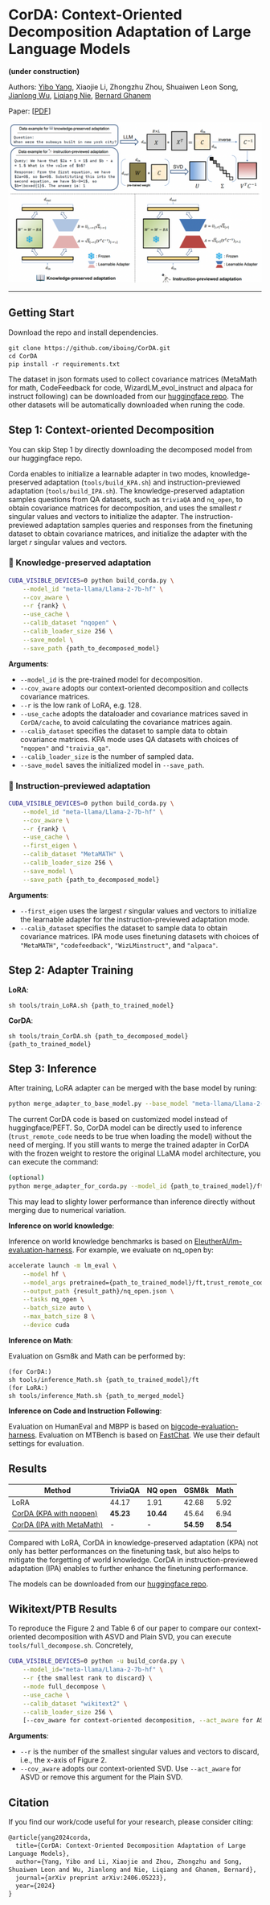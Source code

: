 # CorDA: Context-Oriented Decomposition Adaptation of Large Language Models

**(under construction)**

Authors: [Yibo Yang](https://iboing.github.io/), Xiaojie Li, Zhongzhu Zhou, Shuaiwen Leon Song, [Jianlong Wu](https://jlwu1992.github.io/), [Liqiang Nie](https://liqiangnie.github.io/index.html), [Bernard Ghanem](http://www.bernardghanem.com/)

Paper: [[PDF](https://arxiv.org/pdf/2406.05223)]

![corda](./assets/fig1.png)

---

## Getting Start

Download the repo and install dependencies. 

```
git clone https://github.com/iboing/CorDA.git
cd CorDA
pip install -r requirements.txt
```

The dataset in json formats used to collect covariance matrices (MetaMath for math, CodeFeedback for code, WizardLM_evol_instruct and alpaca for instruct following) can be downloaded from our [huggingface repo](https://huggingface.co/collections/iboing/corda-66918a95105d80e9e131012f). The other datasets will be automatically downloaded when runing the code. 

## Step 1: Context-oriented Decomposition

You can skip Step 1 by directly downloading the decomposed model from our huggingface repo. 

Corda enables to initialize a learnable adapter in two modes, knowledge-preserved adaptation (`tools/build_KPA.sh`) and instruction-previewed adaptation (`tools/build_IPA.sh`). The knowledge-preserved adaptation samples questions from QA datasets, such as `triviaQA` and `nq_open`, to obtain covariance matrices for decomposition, and uses the smallest $r$ singular values and vectors to initialize the adapter. The instruction-previewed adaptation samples queries and responses from the finetuning dataset to obtain covariance matrices, and initialize the adapter with the larget $r$ singular values and vectors. 

### 📖 Knowledge-preserved adaptation

```bash
CUDA_VISIBLE_DEVICES=0 python build_corda.py \
    --model_id "meta-llama/Llama-2-7b-hf" \
    --cov_aware \
    --r {rank} \
    --use_cache \
    --calib_dataset "nqopen" \
    --calib_loader_size 256 \
    --save_model \
    --save_path {path_to_decomposed_model}
```

**Arguments**:

- `--model_id` is the pre-trained model for decomposition.
- `--cov_aware` adopts our context-oriented decomposition and collects covariance matrices.
- `--r` is the low rank of LoRA, e.g. 128.
- `--use_cache` adopts the dataloader and covariance matrices saved in `CorDA/cache`, to avoid calculating the covariance matrices again.
- `--calib_dataset` specifies the dataset to sample data to obtain covariance matrices. KPA mode uses QA datasets with choices of `"nqopen"` and `"traivia_qa"`.
- `--calib_loader_size` is the number of sampled data. 
- `--save_model` saves the initialized model in `--save_path`. 

### 🔭 Instruction-previewed adaptation

```bash
CUDA_VISIBLE_DEVICES=0 python build_corda.py \
    --model_id "meta-llama/Llama-2-7b-hf" \
    --cov_aware \
    --r {rank} \
    --use_cache \
    --first_eigen \
    --calib_dataset "MetaMATH" \
    --calib_loader_size 256 \
    --save_model \
    --save_path {path_to_decomposed_model}
```

**Arguments**:

- `--first_eigen` uses the largest $r$ singular values and vectors to initialize the learnable adapter for the instruction-previewed adaptation mode. 
- `--calib_dataset` specifies the dataset to sample data to obtain covariance matrices. IPA mode uses finetuning datasets with choices of `"MetaMATH"`, `"codefeedback"`, `"WizLMinstruct"`, and `"alpaca"`.

## Step 2: Adapter Training

**LoRA**:

```
sh tools/train_LoRA.sh {path_to_trained_model}
```

**CorDA**:

```
sh tools/train_CorDA.sh {path_to_decomposed_model} {path_to_trained_model}
```

## Step 3: Inference

After training, LoRA adapter can be merged with the base model by runing:

```bash
python merge_adapter_to_base_model.py --base_model "meta-llama/Llama-2-7b-hf" --adapter {path_to_trained_model}/ft --output_path {path_to_merged_model}
```

The current CorDA code is based on customized model instead of huggingface/PEFT. So, CorDA model can be directly used to inference (`trust_remote_code` needs to be true when loading the model) without the need of merging. If you still wants to merge the trained adapter in CorDA with the frozen weight to restore the original LLaMA model architecture, you can execute the command:

```bash
(optional)
python merge_adapter_for_corda.py --model_id {path_to_trained_model}/ft --save_path {path_to_merged_model}
```
This may lead to slighty lower performance than inference directly without merging due to numerical variation.

**Inference on world knowledge**:

Inference on world knowledge benchmarks is based on [EleutherAI/lm-evaluation-harness](https://github.com/EleutherAI/lm-evaluation-harness). For example, we evaluate on nq_open by:

```bash
accelerate launch -m lm_eval \
    --model hf \
    --model_args pretrained={path_to_trained_model}/ft,trust_remote_code=True,dtype=float16 \
    --output_path {result_path}/nq_open.json \
    --tasks nq_open \
    --batch_size auto \
    --max_batch_size 8 \
    --device cuda
```


**Inference on Math**:

Evaluation on Gsm8k and Math can be performed by:
```
(for CorDA:)
sh tools/inference_Math.sh {path_to_trained_model}/ft
(for LoRA:)
sh tools/inference_Math.sh {path_to_merged_model}
```

**Inference on Code and Instruction Following**:

Evaluation on HumanEval and MBPP is based on [bigcode-evaluation-harness](https://github.com/bigcode-project/bigcode-evaluation-harness). Evaluation on MTBench is based on [FastChat](https://github.com/lm-sys/FastChat). We use their default settings for evaluation. 


## Results

| Method | TriviaQA | NQ open | GSM8k | Math |
|---|---|---|---|---|
|LoRA|44.17|1.91|42.68|5.92|
|[CorDA (KPA with nqopen)](https://huggingface.co/iboing/CorDA_KPA_nqopen_finetuned_math/tree/main) | **45.23** | **10.44** | 45.64 | 6.94|
|[CorDA (IPA with MetaMath)](https://huggingface.co/iboing/CorDA_IPA_math_finetuned_math/tree/main) | - | - | **54.59** | **8.54** |

Compared with LoRA, CorDA in knowledge-preserved adaptation (KPA) not only has better performances on the finetuning task, but also helps to mitigate the forgetting of world knowledge. CorDA in instruction-previewed adaptation (IPA) enables to further enhance the finetuning performance.

The models can be downloaded from our [huggingface repo](https://huggingface.co/collections/iboing/corda-66918a95105d80e9e131012f). 


## Wikitext/PTB Results

To reproduce the Figure 2 and Table 6 of our paper to compare our context-oriented decomposition with ASVD and Plain SVD, you can execute `tools/full_decompose.sh`. Concretely, 
```bash
CUDA_VISIBLE_DEVICES=0 python -u build_corda.py \
    --model_id="meta-llama/Llama-2-7b-hf" \
    --r {the smallest rank to discard} \
    --mode full_decompose \
    --use_cache \
    --calib_dataset "wikitext2" \
    --calib_loader_size 256 \
    [--cov_aware for context-oriented decomposition, --act_aware for ASVD, or remove this argument for plain SVD]
```
**Arguments**:
- `--r` is the number of the smallest singular values and vectors to discard, i.e., the x-axis of Figure 2. 
- `--cov_aware` adopts our context-oriented SVD. Use `--act_aware` for ASVD or remove this argument for the Plain SVD. 

## Citation
If you find our work/code useful for your research, please consider citing:
```
@article{yang2024corda,
  title={CorDA: Context-Oriented Decomposition Adaptation of Large Language Models},
  author={Yang, Yibo and Li, Xiaojie and Zhou, Zhongzhu and Song, Shuaiwen Leon and Wu, Jianlong and Nie, Liqiang and Ghanem, Bernard},
  journal={arXiv preprint arXiv:2406.05223},
  year={2024}
}
```